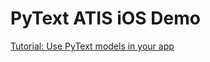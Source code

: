 # PyText ATIS iOS Demo
[Tutorial: Use PyText models in your app](https://pytext.readthedocs.io/en/master/pytext_models_in_your_app.html)
